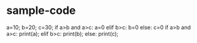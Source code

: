 # sample-code
a=10;
b=20;
c=30;
if a>b and a>c:
  a=0
elif b>c:
  b=0
else:
  c=0
if a>b and a>c:
  print(a);
elif b>c:
  print(b);
else:
  print(c);
